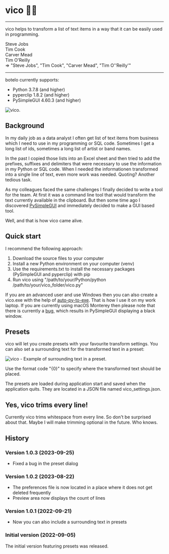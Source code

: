# vico 👩‍💻
***

vico helps to transform a list of text items in a way that it can be easily used in programming.

Steve Jobs  
Tim Cook  
Carver Mead  
Tim O'Reilly  
=> "Steve Jobs", "Tim Cook", "Carver Mead", "Tim O''Reilly'"

***

botelo currently supports:

* Python 3.7.8 (and higher)
* pyperclip 1.8.2 (and higher)
* PySimpleGUI 4.60.3 (and higher)

![vico](http://www.schoolscout24.de/img/vico/vico_gui.png?).

## Background
In my daily job as a data analyst I often get list of text items from business which I need to use in my programming or SQL code. Sometimes I get a long list of ids, sometimes a long list of artist or band names.

In the past I copied those lists into an Excel sheet and then tried to add the prefixes, suffixes and delimiters that were necessary to use the information in my Python or SQL code. When I needed the informationen transformed into a single line of text, even more work was needed. Quoting? Another tedious task.

As my colleagues faced the same challenges I finally decided to write a tool for the team. At first it was a command line tool that would transform the text currently available in the clipboard. But then some time ago I discovered [PySimpleGUI](https://www.pysimplegui.org) and immediately decided to make a GUI based tool.

Well, and that is how vico came alive.

## Quick start

I recommend the following approach:

1. Download the source files to your computer
2. Install a new Python environment on your computer (venv)
3. Use the requirements.txt to install the necessary packages (PySimpleGUI and pyperclip) with pip
4. Run vico using "/path/to/your/Python/python /path/to/your/vico_folder/vico.py"

If you are an advanced user and use Windows then you can also create a vico.exe with the help of [auto-py-to-exe](https://pypi.org/project/auto-py-to-exe/). That is how I use it on my work laptop. If you are currently using macOS Monterey then please note that there is currently a [bug](https://github.com/PySimpleGUI/PySimpleGUI/issues/4900), which results in PySimpleGUI displaying a black window.

## Presets
vico will let you create presets with your favourite transform settings. You can also set a surrounding text for the transformed text in a preset:

![vico - Example of surrounding text in a preset](http://www.schoolscout24.de/img/vico/vico_sur_text.png?).

Use the format code "{0}" to specify where the transformed text should be placed.

The presets are loaded during application start and saved when the application quits. They are located in a JSON file named vico_settings.json.



## Yes, vico trims every line!
Currently vico trims whitespace from every line. So don't be surprised about that. Maybe I will make trimming optional in the future. Who knows.

## History

### Version 1.0.3 (2023-09-25)
* Fixed a bug in the preset dialog

### Version 1.0.2 (2023-08-22)
* The preferences file is now located in a place where it does not get deleted frequently
* Preview area now displays the count of lines

### Version 1.0.1 (2022-09-21)
* Now you can also include a surrounding text in presets

### Initial version (2022-09-05)
The initial version featuring presets was released.